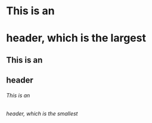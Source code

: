 # This is an <h1> header, which is the largest
## This is an <h2> header


###### This is an <h6> header, which is the smallest
